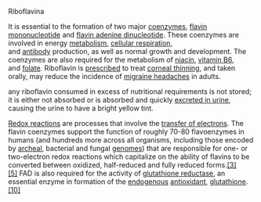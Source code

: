 Riboflavina

It is essential to the formation of two major [coenzymes](https://en.wikipedia.org/wiki/Coenzyme "Coenzyme"), [flavin mononucleotide](https://en.wikipedia.org/wiki/Flavin_mononucleotide "Flavin mononucleotide") and [flavin adenine dinucleotide](https://en.wikipedia.org/wiki/Flavin_adenine_dinucleotide "Flavin adenine dinucleotide"). These coenzymes are involved in energy [metabolism](https://en.wikipedia.org/wiki/Metabolism "Metabolism"), [cellular respiration](https://en.wikipedia.org/wiki/Cellular_respiration "Cellular respiration"), and [antibody](https://en.wikipedia.org/wiki/Antibody "Antibody") production, as well as normal growth and development. The coenzymes are also required for the metabolism of [niacin](https://en.wikipedia.org/wiki/Niacin_(nutrient) "Niacin (nutrient)"), [vitamin B6](https://en.wikipedia.org/wiki/Vitamin_B6 "Vitamin B6"), and [folate](https://en.wikipedia.org/wiki/Folate "Folate"). Riboflavin is [prescribed](https://en.wikipedia.org/wiki/Prescription_drug "Prescription drug") to treat [corneal thinning](https://en.wikipedia.org/wiki/Corneal_ectatic_disorders "Corneal ectatic disorders"), and taken orally, may reduce the incidence of [migraine headaches](https://en.wikipedia.org/wiki/Migraine_headache "Migraine headache") in adults.

any riboflavin consumed in excess of nutritional requirements is not stored; it is either not absorbed or is absorbed and quickly [excreted in urine](https://en.wikipedia.org/wiki/Clearance_(pharmacology) "Clearance (pharmacology)"), causing the urine to have a bright yellow tint.

[Redox reactions](https://en.wikipedia.org/wiki/Redox "Redox") are processes that involve the [transfer of electrons](https://en.wikipedia.org/wiki/Electron_transfer "Electron transfer"). The flavin coenzymes support the function of roughly 70-80 flavoenzymes in humans (and hundreds more across all organisms, including those encoded by [archeal](https://en.wikipedia.org/wiki/Archaea "Archaea"), bacterial and fungal [genomes](https://en.wikipedia.org/wiki/Genome "Genome")) that are responsible for one- or two-electron redox reactions which capitalize on the ability of flavins to be converted between oxidized, half-reduced and fully reduced forms.[[3]](https://en.wikipedia.org/wiki/Riboflavin#cite_note-ods-3)[[5]](https://en.wikipedia.org/wiki/Riboflavin#cite_note-PKIN2020B2-5) FAD is also required for the activity of [glutathione reductase](https://en.wikipedia.org/wiki/Glutathione_reductase "Glutathione reductase"), an essential enzyme in formation of the [endogenous](https://en.wikipedia.org/wiki/Endogeny_(biology) "Endogeny (biology)") [antioxidant](https://en.wikipedia.org/wiki/Antioxidant "Antioxidant"), [glutathione](https://en.wikipedia.org/wiki/Glutathione "Glutathione").[[10]](https://en.wikipedia.org/wiki/Riboflavin#cite_note-lpi-10)

